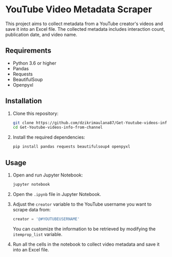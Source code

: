 # YouTube Video Metadata Scraper

This project aims to collect metadata from a YouTube creator's videos and save it into an Excel file. The collected metadata includes interaction count, publication date, and video name.

## Requirements

- Python 3.6 or higher
- Pandas
- Requests
- BeautifulSoup
- Openpyxl

## Installation

1. Clone this repository:
    ```bash
    git clone https://github.com/dzikrimaulana87/Get-Youtube-videos-info-from-channel
    cd Get-Youtube-videos-info-from-channel
    ```

2. Install the required dependencies:
    ```bash
    pip install pandas requests beautifulsoup4 openpyxl
    ```

## Usage

1. Open and run Jupyter Notebook:
    ```bash
    jupyter notebook
    ```

2. Open the `.ipynb` file in Jupyter Notebook.

3. Adjust the `creator` variable to the YouTube username you want to scrape data from:
    ```python
    creator = '@#YOUTUBEUSERNAME'
    ```
    You can customize the information to be retrieved by modifying the `itemprop_list` variable.

4. Run all the cells in the notebook to collect video metadata and save it into an Excel file.
